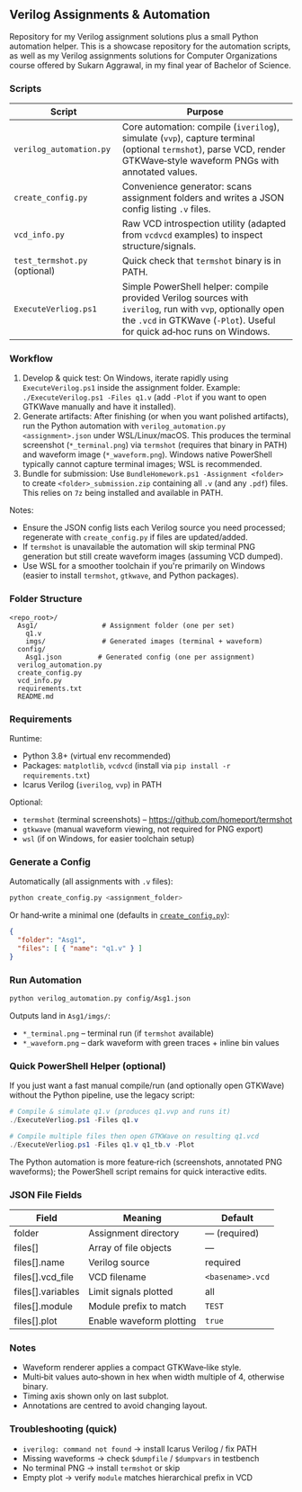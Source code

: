 ## Verilog Assignments & Automation

Repository for my Verilog assignment solutions plus a small Python automation helper.
This is a showcase repository for the automation scripts, as well as my Verilog assignments solutions for Computer Organizations course offered by Sukarn Aggrawal, in my final year of Bachelor of Science.

### Scripts

| Script | Purpose |
|--------|---------|
| `verilog_automation.py` | Core automation: compile (`iverilog`), simulate (`vvp`), capture terminal (optional `termshot`), parse VCD, render GTKWave‑style waveform PNGs with annotated values. |
| `create_config.py` | Convenience generator: scans assignment folders and writes a JSON config listing `.v` files. |
| `vcd_info.py` | Raw VCD introspection utility (adapted from `vcdvcd` examples) to inspect structure/signals.
| `test_termshot.py` (optional) | Quick check that `termshot` binary is in PATH. |
| `ExecuteVerliog.ps1` | Simple PowerShell helper: compile provided Verilog sources with `iverilog`, run with `vvp`, optionally open the `.vcd` in GTKWave (`-Plot`). Useful for quick ad‑hoc runs on Windows. |

### Workflow

1. Develop & quick test: On Windows, iterate rapidly using `ExecuteVerilog.ps1` inside the assignment folder. Example: `./ExecuteVerilog.ps1 -Files q1.v` (add `-Plot` if you want to open GTKWave manually and have it installed).
2. Generate artifacts: After finishing (or when you want polished artifacts), run the Python automation with `verilog_automation.py <assignment>.json` under WSL/Linux/macOS. This produces the terminal screenshot (`*_terminal.png`) via `termshot` (requires that binary in PATH) and waveform image (`*_waveform.png`). Windows native PowerShell typically cannot capture terminal images; WSL is recommended.
3. Bundle for submission: Use `BundleHomework.ps1 -Assignment <folder>` to create `<folder>_submission.zip` containing all `.v` (and any `.pdf`) files. This relies on `7z` being installed and available in PATH.

Notes:
- Ensure the JSON config lists each Verilog source you need processed; regenerate with `create_config.py` if files are updated/added.
- If `termshot` is unavailable the automation will skip terminal PNG generation but still create waveform images (assuming VCD dumped).
- Use WSL for a smoother toolchain if you're primarily on Windows (easier to install `termshot`, `gtkwave`, and Python packages).

### Folder Structure

```
<repo_root>/
  Asg1/                # Assignment folder (one per set)
    q1.v
    imgs/              # Generated images (terminal + waveform)
  config/
    Asg1.json         # Generated config (one per assignment)
  verilog_automation.py
  create_config.py
  vcd_info.py
  requirements.txt
  README.md
```

### Requirements

Runtime:
* Python 3.8+ (virtual env recommended)
* Packages: `matplotlib`, `vcdvcd` (install via `pip install -r requirements.txt`)
* Icarus Verilog (`iverilog`, `vvp`) in PATH

Optional:
* `termshot` (terminal screenshots) – https://github.com/homeport/termshot
* `gtkwave` (manual waveform viewing, not required for PNG export)
* `wsl` (if on Windows, for easier toolchain setup)

### Generate a Config

Automatically (all assignments with `.v` files):
```bash
python create_config.py <assignment_folder>
```
Or hand‑write a minimal one (defaults in [`create_config.py`](./create_config.py)):

```json
{
  "folder": "Asg1",
  "files": [ { "name": "q1.v" } ]
}
```

### Run Automation

```bash
python verilog_automation.py config/Asg1.json
```

Outputs land in `Asg1/imgs/`:
* `*_terminal.png` – terminal run (if `termshot` available)
* `*_waveform.png` – dark waveform with green traces + inline bin values

### Quick PowerShell Helper (optional)
If you just want a fast manual compile/run (and optionally open GTKWave) without the Python pipeline, use the legacy script:

```powershell
# Compile & simulate q1.v (produces q1.vvp and runs it)
./ExecuteVerliog.ps1 -Files q1.v

# Compile multiple files then open GTKWave on resulting q1.vcd
./ExecuteVerliog.ps1 -Files q1.v q1_tb.v -Plot
```

The Python automation is more feature‑rich (screenshots, annotated PNG waveforms); the PowerShell script remains for quick interactive edits.

### JSON File Fields
| Field | Meaning | Default |
|-------|---------|---------|
| folder | Assignment directory | — (required) |
| files[] | Array of file objects | — |
| files[].name | Verilog source | required |
| files[].vcd_file | VCD filename | `<basename>.vcd` |
| files[].variables | Limit signals plotted | all |
| files[].module | Module prefix to match | `TEST` |
| files[].plot | Enable waveform plotting | `true` |

### Notes
* Waveform renderer applies a compact GTKWave‑like style.
* Multi‑bit values auto‑shown in hex when width multiple of 4, otherwise binary.
* Timing axis shown only on last subplot.
* Annotations are centred to avoid changing layout.

### Troubleshooting (quick)
* `iverilog: command not found` → install Icarus Verilog / fix PATH
* Missing waveforms → check `$dumpfile` / `$dumpvars` in testbench
* No terminal PNG → install `termshot` or skip
* Empty plot → verify `module` matches hierarchical prefix in VCD

